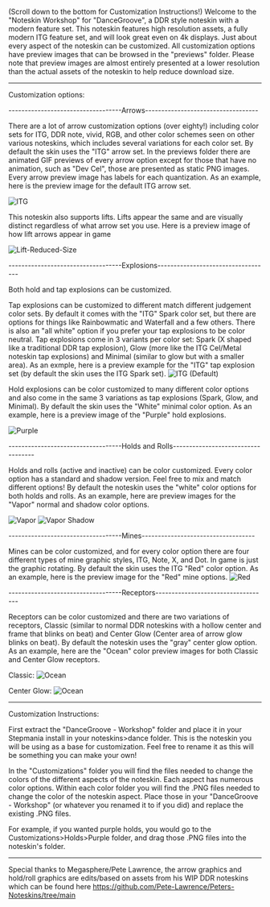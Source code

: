 (Scroll down to the bottom for Customization Instructions!) Welcome to the "Noteskin Workshop" for "DanceGroove", a DDR style noteskin with a modern feature set. This noteskin features high resolution assets, a fully modern ITG feature set, and will look great even on 4k displays. Just about every aspect of the noteskin can be customized. All customization options have preview images that can be browsed in the "previews" folder. Please note that preview images are almost entirely presented at a lower resolution than the actual assets of the noteskin to help reduce download size.

----------------------------------------------------------------------------------------------------------------

Customization options:

-----------------------------------Arrows-----------------------------------

There are a lot of arrow customization options (over eighty!) including color sets for ITG, DDR note, vivid, RGB, and other color schemes seen on other various noteskins, which includes several variations for each color set. By default the skin uses the "ITG" arrow set. In the previews folder there are animated GIF previews of every arrow option except for those that have no animation, such as "Dev Cel", those are presented as static PNG images. Every arrow preview image has labels for each quantization. As an example, here is the preview image for the default ITG arrow set.

![ITG](https://github.com/HURG-IIDX/Noteskin-Workshop-DanceGroove/assets/19560941/6430747a-448d-4a1f-8912-dcbb02d78e68)

This noteskin also supports lifts. Lifts appear the same and are visually distinct regardless of what arrow set you use. Here is a preview image of how lift arrows appear in game

![Lift-Reduced-Size](https://github.com/HURG-IIDX/Noteskin-Workshop-DanceGroove/assets/19560941/ff1bfc0f-20d1-46a0-a3b3-e011c719f765)

-----------------------------------Explosions-----------------------------------

Both hold and tap explosions can be customized. 

Tap explosions can be customized to different match different judgement color sets. By default it comes with the "ITG" Spark color set, but there are options for things like Rainbowmatic and Waterfall and a few others. There is also an "all white" option if you prefer your tap explosions to be color neutral. Tap explosions come in 3 variants per color set: Spark (X shaped like a traditional DDR tap explosion), Glow (more like the ITG Cel/Metal noteskin tap explosions) and Minimal (similar to glow but with a smaller area). As an exmple, here is a preview example for the "ITG" tap explosion set (by default the skin uses the ITG Spark set).
![ITG (Default)](https://github.com/HURG-IIDX/Noteskin-Workshop-DanceGroove/assets/19560941/9b85b07b-9897-416d-8a28-12747c1bfd10)

Hold explosions can be color customized to many different color options and also come in the same 3 variations as tap explosions (Spark, Glow, and Minimal). By default the skin uses the "White" minimal color option. As an example, here is a preview image of the "Purple" hold explosions.

![Purple](https://github.com/HURG-IIDX/Noteskin-Workshop-DanceGroove/assets/19560941/94b25749-5f99-4424-b8fb-798e1aeac9f3)

-----------------------------------Holds and Rolls-----------------------------------

Holds and rolls (active and inactive) can be color customized. Every color option has a standard and shadow version. Feel free to mix and match different options! By default the noteskin uses the "white" color options for both holds and rolls. As an example, here are preview images for the "Vapor" normal and shadow color options.

![Vapor](https://github.com/HURG-IIDX/Noteskin-Workshop-DanceGroove/assets/19560941/face96e3-2763-4835-8889-011a09d2d400)
![Vapor Shadow](https://github.com/HURG-IIDX/Noteskin-Workshop-DanceGroove/assets/19560941/778df8db-e617-437e-8a9e-aa7b7dd3b862)

-----------------------------------Mines-----------------------------------

Mines can be color customized, and for every color option there are four different types of mine graphic styles, ITG, Note, X, and Dot. In game is just the graphic rotating. By default the skin uses the ITG "Red" color option. As an example, here is the preview image for the "Red" mine options.
![Red](https://github.com/HURG-IIDX/Noteskin-Workshop-DanceGroove/assets/19560941/16ee885a-3404-4e2b-a16a-5cae167afcde)


-----------------------------------Receptors-----------------------------------

Receptors can be color customized and there are two variations of receptors, Classic (similar to normal DDR noteskins with a hollow center and frame that blinks on beat) and Center Glow (Center area of arrow glow blinks on beat). By default the noteskin uses the "gray" center glow option. As an example, here are the "Ocean" color preview images for both Classic and Center Glow receptors.

Classic:
![Ocean](https://github.com/HURG-IIDX/Noteskin-Workshop-DanceGroove/assets/19560941/95b17e29-1338-4ee8-8b3d-bdedd3990f3c)

Center Glow:
![Ocean](https://github.com/HURG-IIDX/Noteskin-Workshop-DanceGroove/assets/19560941/360e634c-3fe7-490b-8353-9a67339a6bd1)

----------------------------------------------------------------------------------------------------------------

Customization Instructions:

First extract the "DanceGroove - Workshop" folder and place it in your Stepmania install in your noteskins>dance folder. This is the noteskin you will be using as a base for customization. Feel free to rename it as this will be something you can make your own!

In the "Customizations" folder you will find the files needed to change the colors of the different aspects of the noteskin. Each aspect has numerous color options. Within each color folder you will find the .PNG files needed to change the color of the noteskin aspect. Place those in your "DanceGroove - Workshop" (or whatever you renamed it to if you did) and replace the existing .PNG files.

For example, if you wanted purple holds, you would go to the Customizations>Holds>Purple folder, and drag those .PNG files into the noteskin's folder.

----------------------------------------------------------------------------------------------------------------

Special thanks to Megasphere/Pete Lawrence, the arrow graphics and hold/roll graphics are edits/based on assets from his WIP DDR noteskins which can be found here https://github.com/Pete-Lawrence/Peters-Noteskins/tree/main
